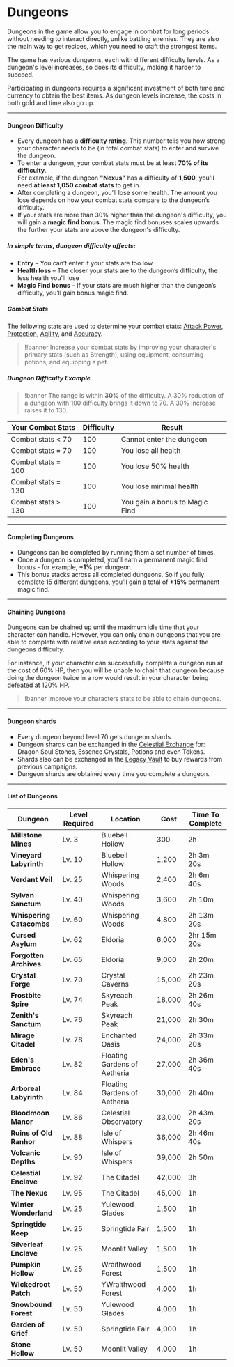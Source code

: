 # Dungeons

Dungeons in the game allow you to engage in combat for long periods without needing to interact directly, unlike battling enemies. They are also the main way to get recipes, which you need to craft the strongest items.

The game has various dungeons, each with different difficulty levels. As a dungeon's level increases, so does its difficulty, making it harder to succeed.

Participating in dungeons requires a significant investment of both time and currency to obtain the best items. As dungeon levels increase, the costs in both gold and time also go up.

----

#### Dungeon Difficulty

- Every dungeon has a **difficulty rating**. This number tells you how strong your character needs to be (in total combat stats) to enter and survive the dungeon.
- To enter a dungeon, your combat stats must be at least **70% of its difficulty**.  
  For example, if the dungeon **"Nexus"** has a difficulty of **1,500**, you'll need **at least 1,050 combat stats** to get in.
- After completing a dungeon, you’ll lose some health. The amount you lose depends on how your combat stats compare to the dungeon’s difficulty.
- If your stats are more than 30% higher than the dungeon's difficulty, you will gain a **magic find bonus**. The magic find bonuses scales upwards the further your stats are above the dungeon's difficulty.

##### In simple terms, dungeon difficulty affects:
- **Entry** – You can’t enter if your stats are too low
- **Health loss** – The closer your stats are to the dungeon’s difficulty, the less health you’ll lose
- **Magic Find bonus** – If your stats are much higher than the dungeon’s difficulty, you’ll gain bonus magic find.

##### Combat Stats

The following stats are used to determine your combat stats: [Attack Power](/wiki/character/stats?same_window=true), [Protection](/wiki/character/stats?same_window=true),  [Agility](/wiki/character/stats?same_window=true), and [Accuracy](/wiki/character/stats?same_window=true).

>!!banner Increase your combat stats by improving your character's primary stats (such as Strength), using equipment, consuming potions, and equipping a pet.

##### Dungeon Difficulty Example 

>!banner The range is within **30%** of the difficulty. A 30% reduction of a dungeon with 100 difficulty brings it down to 70. A 30% increase raises it to 130.

| Your Combat Stats | Difficulty | Result             |
|-------------------|--------------------------------|  ---- |
| Combat stats < 70 | 100 | Cannot enter the dungeon       |
| Combat stats = 70 |  100 | You lose all health            |
| Combat stats = 100 |  100 | You lose 50% health            |
| Combat stats = 130 | 100 | You lose minimal health        |
| Combat stats > 130 | 100 | You gain a bonus to Magic Find |

----

#### Completing Dungeons

- Dungeons can be completed by running them a set number of times. 
- Once a dungeon is completed, you’ll earn a permanent magic find bonus - for example, **+1%** per dungeon. 
- This bonus stacks across all completed dungeons. So if you fully complete 15 different dungeons, you’ll gain a total of **+15%** permanent magic find.

----

#### Chaining Dungeons
Dungeons can be chained up until the maximum idle time that your character can handle. However, you can only chain dungeons that you are able to complete with relative ease according to your stats against the dungeons difficulty.

For instance, if your character can successfully complete a dungeon run at the cost of 60% HP, then you will be unable to chain that dungeon because doing the dungeon twice in a row would result in your character being defeated at 120% HP.

>!banner Improve your characters stats to be able to chain dungeons.

----

#### Dungeon shards

- Every dungeon beyond level 70 gets dungeon shards.
- Dungeon shards can be exchanged in the [Celestial Exchange](/wiki/economy-and-trading/merchants?same_window=true) for: Dragon Soul Stones, Essence Crystals, Potions and even Tokens. 
- Shards also can be exchanged in the [Legacy Vault](/wiki/economy-and-trading/merchants?same_window=true) to buy rewards from previous campaigns.
- Dungeon shards are obtained every time you complete a dungeon.

---- 

#### List of Dungeons

| Dungeon                  | Level Required | Location | Cost   | Time To Complete |
|--------------------------|----------------| -------- |--------|------------------| 
| __Millstone Mines__      | Lv. 3          | Bluebell Hollow | 300    | 2h               | 
| __Vineyard Labyrinth__   | Lv. 10         | Bluebell Hollow | 1,200  | 2h 3m 20s        |
| __Verdant Veil__         | Lv. 25         | Whispering Woods | 2,400  | 2h 6m 40s        | 
| __Sylvan Sanctum__       | Lv. 40         | Whispering Woods | 3,600  | 2h 10m           |
| __Whispering Catacombs__ | Lv. 60         | Whispering Woods | 4,800  | 2h 13m 20s       |
| __Cursed Asylum__        | Lv. 62         | Eldoria | 6,000  | 2hr 15m 20s      |
| __Forgotten Archives__   | Lv. 65         | Eldoria | 9,000  | 2h 20m           |
| __Crystal Forge__        | Lv. 70         | Crystal Caverns | 15,000 | 2h 23m 20s       |
| __Frostbite Spire__      | Lv. 74         | Skyreach Peak | 18,000 | 2h 26m 40s       |
| __Zenith's Sanctum__     | Lv. 76         | Skyreach Peak | 21,000 | 2h 30m           |
| __Mirage Citadel__       | Lv. 78         | Enchanted Oasis | 24,000 | 2h 33m 20s       |
| __Eden's Embrace__       | Lv. 82         | Floating Gardens of Aetheria | 27,000 | 2h 36m 40s       |
| __Arboreal Labyrinth__   | Lv. 84         | Floating Gardens of Aetheria | 30,000 | 2h 40m           |
| __Bloodmoon Manor__      | Lv. 86         | Celestial Observatory | 33,000 | 2h 43m 20s       |
| __Ruins of Old Ranhor__  | Lv. 88         | Isle of Whispers | 36,000 | 2h 46m 40s       |
| __Volcanic Depths__      | Lv. 90         | Isle of Whispers | 39,000 | 2h 50m           |
| __Celestial Enclave__    | Lv. 92         | The Citadel | 42,000 | 3h               |
| __The Nexus__            | Lv. 95         | The Citadel | 45,000 | 1h               |
| __Winter Wonderland__    | Lv. 25         | Yulewood Glades | 1,500  | 1h               |
| __Springtide Keep__      | Lv. 25         | Springtide Fair  | 1,500  | 1h               |
| __Silverleaf Enclave__   | Lv. 25         | Moonlit Valley | 1,500  | 1h               |
| __Pumpkin Hollow__       | Lv. 25         | Wraithwood Forest | 1,500  | 1h               |
| __Wickedroot Patch__     | Lv. 50         | YWraithwood Forest | 4,000  | 1h               |
| __Snowbound Forest__     | Lv. 50         | Yulewood Glades | 4,000  | 1h               |
| __Garden of Grief__      | Lv. 50         | Springtide Fair | 4,000  | 1h               |
| __Stone Hollow__         | Lv. 50         | Moonlit Valley | 4,000  | 1h               |
